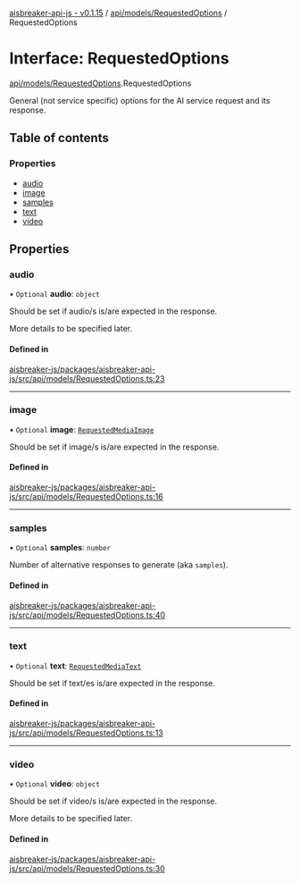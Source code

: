[aisbreaker-api-js - v0.1.15](../README.md) / [api/models/RequestedOptions](../modules/api_models_RequestedOptions.md) / RequestedOptions

# Interface: RequestedOptions

[api/models/RequestedOptions](../modules/api_models_RequestedOptions.md).RequestedOptions

General (not service specific) options for the AI service request and its response.

## Table of contents

### Properties

- [audio](api_models_RequestedOptions.RequestedOptions.md#audio)
- [image](api_models_RequestedOptions.RequestedOptions.md#image)
- [samples](api_models_RequestedOptions.RequestedOptions.md#samples)
- [text](api_models_RequestedOptions.RequestedOptions.md#text)
- [video](api_models_RequestedOptions.RequestedOptions.md#video)

## Properties

### audio

• `Optional` **audio**: `object`

Should be set if audio/s is/are expected in the response.

More details to be specified later.

#### Defined in

[aisbreaker-js/packages/aisbreaker-api-js/src/api/models/RequestedOptions.ts:23](https://github.com/aisbreaker/aisbreaker-js/blob/develop/packages/aisbreaker-api-js/src/api/models/RequestedOptions.ts#L23)

___

### image

• `Optional` **image**: [`RequestedMediaImage`](api_models_RequestedMediaImage.RequestedMediaImage.md)

Should be set if image/s is/are expected in the response.

#### Defined in

[aisbreaker-js/packages/aisbreaker-api-js/src/api/models/RequestedOptions.ts:16](https://github.com/aisbreaker/aisbreaker-js/blob/develop/packages/aisbreaker-api-js/src/api/models/RequestedOptions.ts#L16)

___

### samples

• `Optional` **samples**: `number`

Number of alternative responses to generate (aka `samples`).

#### Defined in

[aisbreaker-js/packages/aisbreaker-api-js/src/api/models/RequestedOptions.ts:40](https://github.com/aisbreaker/aisbreaker-js/blob/develop/packages/aisbreaker-api-js/src/api/models/RequestedOptions.ts#L40)

___

### text

• `Optional` **text**: [`RequestedMediaText`](api_models_RequestedMediaText.RequestedMediaText.md)

Should be set if text/es is/are expected in the response.

#### Defined in

[aisbreaker-js/packages/aisbreaker-api-js/src/api/models/RequestedOptions.ts:13](https://github.com/aisbreaker/aisbreaker-js/blob/develop/packages/aisbreaker-api-js/src/api/models/RequestedOptions.ts#L13)

___

### video

• `Optional` **video**: `object`

Should be set if video/s is/are expected in the response.

More details to be specified later.

#### Defined in

[aisbreaker-js/packages/aisbreaker-api-js/src/api/models/RequestedOptions.ts:30](https://github.com/aisbreaker/aisbreaker-js/blob/develop/packages/aisbreaker-api-js/src/api/models/RequestedOptions.ts#L30)

